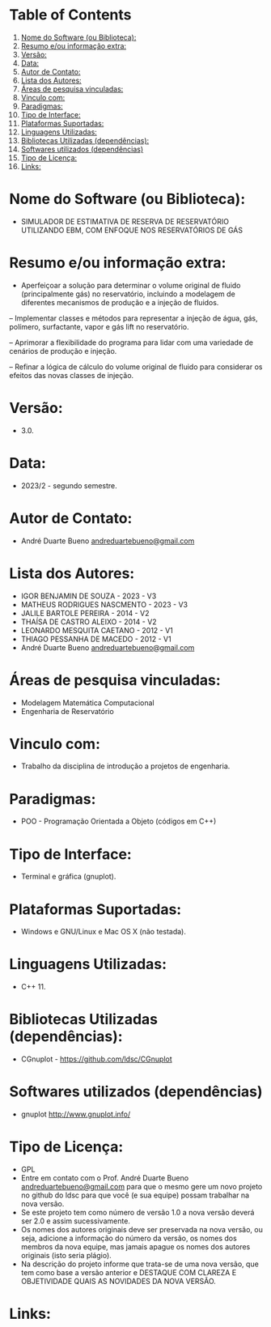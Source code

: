 
# Table of Contents

1.  [Nome do Software (ou Biblioteca):](#org7f7bd84)
2.  [Resumo e/ou informação extra:](#org2859aa7)
3.  [Versão:](#orgdb5744c)
4.  [Data:](#orgb9a0c5e)
5.  [Autor de Contato:](#org5f3d8c7)
6.  [Lista dos Autores:](#org8fa1759)
7.  [Áreas de pesquisa vinculadas:](#orge9f5238)
8.  [Vinculo com:](#orgdf2046b)
9.  [Paradigmas:](#org4c02754)
10. [Tipo de Interface:](#org9700124)
11. [Plataformas Suportadas:](#org3def4a2)
12. [Linguagens Utilizadas:](#org2943b86)
13. [Bibliotecas Utilizadas (dependências):](#orgc3bd35e)
14. [Softwares utilizados (dependências)](#orgec697a0)
15. [Tipo de Licença:](#org3ddc447)
16. [Links:](#org8e96318)


<a id="org7f7bd84"></a>

# Nome do Software (ou Biblioteca):

-   SIMULADOR DE ESTIMATIVA DE RESERVA DE RESERVATÓRIO UTILIZANDO EBM, COM ENFOQUE NOS RESERVATÓRIOS DE GÁS


<a id="org2859aa7"></a>

# Resumo e/ou informação extra:

- Aperfeiçoar a solução para determinar o volume original de fluido (principalmente gás) no reservatório, incluindo a modelagem de diferentes mecanismos de produção e a injeção de fluidos.


–   Implementar classes e métodos para representar a injeção de água, gás, polímero, surfactante, vapor e gás lift no reservatório.

–  Aprimorar a flexibilidade do programa para lidar com uma variedade de cenários de produção e injeção.

–  Refinar a lógica de cálculo do volume original de fluido para considerar os efeitos das novas classes de injeção.



<a id="orgdb5744c"></a>

# Versão:

-   3.0.


<a id="orgb9a0c5e"></a>

# Data:

-   2023/2 - segundo semestre.


<a id="org5f3d8c7"></a>

# Autor de Contato:

-   André Duarte Bueno <andreduartebueno@gmail.com>


<a id="org8fa1759"></a>

# Lista dos Autores:

-   IGOR BENJAMIN DE SOUZA - 2023 - V3
-   MATHEUS RODRIGUES NASCMENTO - 2023 - V3
-   JALILE BARTOLE PEREIRA - 2014 - V2
-   THAÍSA DE CASTRO ALEIXO - 2014 - V2
-   LEONARDO MESQUITA CAETANO - 2012 - V1
-   THIAGO PESSANHA DE MACEDO - 2012 - V1
-   André Duarte Bueno <andreduartebueno@gmail.com>


<a id="orge9f5238"></a>

# Áreas de pesquisa vinculadas:

-   Modelagem Matemática Computacional
-   Engenharia de Reservatório


<a id="orgdf2046b"></a>

# Vinculo com:

-   Trabalho da disciplina de introdução a projetos de engenharia.


<a id="org4c02754"></a>

# Paradigmas:

-   POO - Programação Orientada a Objeto (códigos em C++)


<a id="org9700124"></a>

# Tipo de Interface:

-   Terminal e gráfica (gnuplot).


<a id="org3def4a2"></a>

# Plataformas Suportadas:

-   Windows e GNU/Linux e Mac OS X (não testada).


<a id="org2943b86"></a>

# Linguagens Utilizadas:

-   C++ 11.


<a id="orgc3bd35e"></a>

# Bibliotecas Utilizadas (dependências):

-   CGnuplot - <https://github.com/ldsc/CGnuplot>


<a id="orgec697a0"></a>

# Softwares utilizados (dependências)

-   gnuplot <http://www.gnuplot.info/>


<a id="org3ddc447"></a>

# Tipo de Licença:

-   GPL
-   Entre em contato com o Prof. André Duarte Bueno
    andreduartebueno@gmail.com
    para que o mesmo gere um novo projeto no github do ldsc para que você (e sua equipe) possam trabalhar na nova versão.
-   Se este projeto tem como número de versão 1.0 a nova versão deverá ser 2.0 e assim sucessivamente.
-   Os nomes dos autores originais deve ser preservada na nova versão, ou seja, adicione a informação do número da versão, os nomes dos membros da nova equipe, mas jamais apague os nomes dos autores originais (isto seria plágio).
-   Na descrição do projeto informe que trata-se de uma nova versão, que tem como base a versão anterior e DESTAQUE COM CLAREZA E OBJETIVIDADE QUAIS AS NOVIDADES DA NOVA VERSÃO.


<a id="org8e96318"></a>

# Links:

